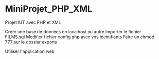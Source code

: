 MiniProjet_PHP_XML
==================

Projet IUT avec PHP et XML

Créer une base de données en localhost ou autre
Importer le fichier FILMS.sql
Modifier fichier config.php avec vos identifiants
Faire un chmod 777 sur le dossier exports

Utiliser l'application web
